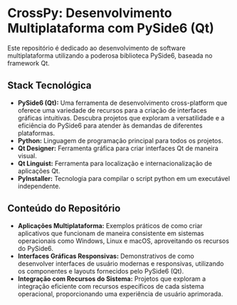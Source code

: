 # CrossPy: Desenvolvimento Multiplataforma com PySide6 (Qt)

Este repositório é dedicado ao desenvolvimento de software multiplataforma utilizando a poderosa biblioteca PySide6, baseada no framework Qt. 

## Stack Tecnológica
- **PySide6 (Qt):** Uma ferramenta de desenvolvimento cross-platform que oferece uma variedade de recursos para a criação de interfaces gráficas intuitivas. Descubra projetos que exploram a versatilidade e a eficiência do PySide6 para atender às demandas de diferentes plataformas.
- **Python:** Linguagem de programação principal para todos os projetos.
- **Qt Designer:** Ferramenta gráfica para criar interfaces Qt de maneira visual.
- **Qt Linguist:** Ferramenta para localização e internacionalização de aplicações Qt.
- **PyInstaller:** Tecnologia para compilar o script python em um executável independente.

## Conteúdo do Repositório
- **Aplicações Multiplataforma:** Exemplos práticos de como criar aplicativos que funcionam de maneira consistente em sistemas operacionais como Windows, Linux e macOS, aproveitando os recursos do PySide6.
- **Interfaces Gráficas Responsivas:** Demonstrativos de como desenvolver interfaces de usuário modernas e responsivas, utilizando os componentes e layouts fornecidos pelo PySide6 (Qt).
- **Integração com Recursos do Sistema:** Projetos que exploram a integração eficiente com recursos específicos de cada sistema operacional, proporcionando uma experiência de usuário aprimorada.

